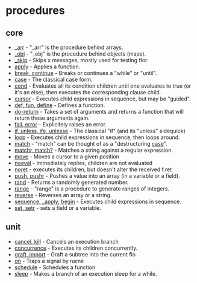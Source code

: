 
# procedures

## core

* [_arr](_arr.md) - "_arr" is the procedure behind arrays.
* [_obj](_obj.md) - "_obj" is the procedure behind objects (maps).
* [_skip](_skip.md) - Skips x messages, mostly used for testing flor.
* [apply](apply.md) - Applies a function.
* [break, continue](break.md) - Breaks or continues a "while" or "until".
* [case](case.md) - The classical case form.
* [cond](cond.md) - Evaluates all its condition children until one evaluates to true (or it's an else), then executes the corresponding clause child.
* [cursor](cursor.md) - Executes child expressions in sequence, but may be "guided".
* [def, fun, define](define.md) - Defines a function.
* [do-return](do_return.md) - Takes a set of arguments and returns a function that will return those arguments again.
* [fail, error](fail.md) - Explicitely raises an error.
* [if, unless, ife, unlesse](if.md) - The classical "if" (and its "unless" sidequick)
* [loop](loop.md) - Executes child expressions in sequence, then loops around.
* [match](match.md) - "match" can be thought of as a "destructuring [case](case.md)".
* [matchr, match?](matchr.md) - Matches a string against a regular expression.
* [move](move.md) - Moves a cursor to a given position
* [noeval](noeval.md) - Immediately replies, children are not evaluated
* [noret](noret.md) - executes its children, but doesn't alter the received f.ret
* [push, pushr](push.md) - Pushes a value into an array (in a variable or a field).
* [rand](rand.md) - Returns a randomly generated number.
* [range](range.md) - "range" is a procedure to generate ranges of integers.
* [reverse](reverse.md) - Reverses an array or a string.
* [sequence, _apply, begin](sequence.md) - Executes child expressions in sequence.
* [set, setr](set.md) - sets a field or a variable.

## unit

* [cancel, kill](cancel.md) - Cancels an execution branch
* [concurrence](concurrence.md) - Executes its children concurrently.
* [graft, import](graft.md) - Graft a subtree into the current flo
* [on](on.md) - Traps a signal by name
* [schedule](schedule.md) - Schedules a function
* [sleep](sleep.md) - Makes a branch of an execution sleep for a while.

